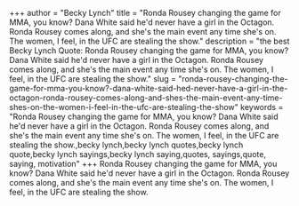 +++
author = "Becky Lynch"
title = "Ronda Rousey changing the game for MMA, you know? Dana White said he'd never have a girl in the Octagon. Ronda Rousey comes along, and she's the main event any time she's on. The women, I feel, in the UFC are stealing the show."
description = "the best Becky Lynch Quote: Ronda Rousey changing the game for MMA, you know? Dana White said he'd never have a girl in the Octagon. Ronda Rousey comes along, and she's the main event any time she's on. The women, I feel, in the UFC are stealing the show."
slug = "ronda-rousey-changing-the-game-for-mma-you-know?-dana-white-said-hed-never-have-a-girl-in-the-octagon-ronda-rousey-comes-along-and-shes-the-main-event-any-time-shes-on-the-women-i-feel-in-the-ufc-are-stealing-the-show"
keywords = "Ronda Rousey changing the game for MMA, you know? Dana White said he'd never have a girl in the Octagon. Ronda Rousey comes along, and she's the main event any time she's on. The women, I feel, in the UFC are stealing the show.,becky lynch,becky lynch quotes,becky lynch quote,becky lynch sayings,becky lynch saying,quotes, sayings,quote, saying, motivation"
+++
Ronda Rousey changing the game for MMA, you know? Dana White said he'd never have a girl in the Octagon. Ronda Rousey comes along, and she's the main event any time she's on. The women, I feel, in the UFC are stealing the show.
